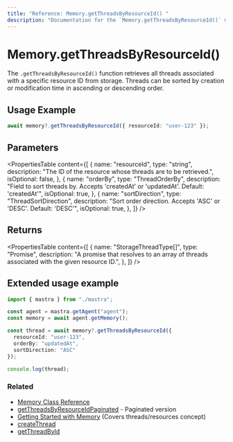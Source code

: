 ```yaml
---
title: "Reference: Memory.getThreadsByResourceId() "
description: "Documentation for the `Memory.getThreadsByResourceId()` method in Mastra, which retrieves all threads that belong to a specific resource."
---
```


# Memory.getThreadsByResourceId()

The `.getThreadsByResourceId()` function retrieves all threads associated with a specific resource ID from storage. Threads can be sorted by creation or modification time in ascending or descending order.

## Usage Example

```typescript
await memory?.getThreadsByResourceId({ resourceId: "user-123" });
```

## Parameters

<PropertiesTable
  content={[
    {
      name: "resourceId",
      type: "string",
      description: "The ID of the resource whose threads are to be retrieved.",
      isOptional: false,
    },
    {
      name: "orderBy",
      type: "ThreadOrderBy",
      description: "Field to sort threads by. Accepts 'createdAt' or 'updatedAt'. Default: 'createdAt'",
      isOptional: true,
    },
    {
      name: "sortDirection",
      type: "ThreadSortDirection",
      description: "Sort order direction. Accepts 'ASC' or 'DESC'. Default: 'DESC'",
      isOptional: true,
    },
  ]}
/>


## Returns

<PropertiesTable
  content={[
    {
      name: "StorageThreadType[]",
      type: "Promise",
      description:
        "A promise that resolves to an array of threads associated with the given resource ID.",
    },
  ]}
/>

## Extended usage example

```typescript filename="src/test-memory.ts" showLineNumbers copy
import { mastra } from "./mastra";

const agent = mastra.getAgent("agent");
const memory = await agent.getMemory();

const thread = await memory?.getThreadsByResourceId({
  resourceId: "user-123",
  orderBy: "updatedAt",
  sortDirection: "ASC"
});

console.log(thread);
```

### Related

- [Memory Class Reference](/reference/memory/Memory.md)
- [getThreadsByResourceIdPaginated](/reference/memory/getThreadsByResourceIdPaginated.md) - Paginated version
- [Getting Started with Memory](/docs/memory/overview.md) (Covers threads/resources concept)
- [createThread](/reference/memory/createThread.md)
- [getThreadById](/reference/memory/getThreadById.md)

